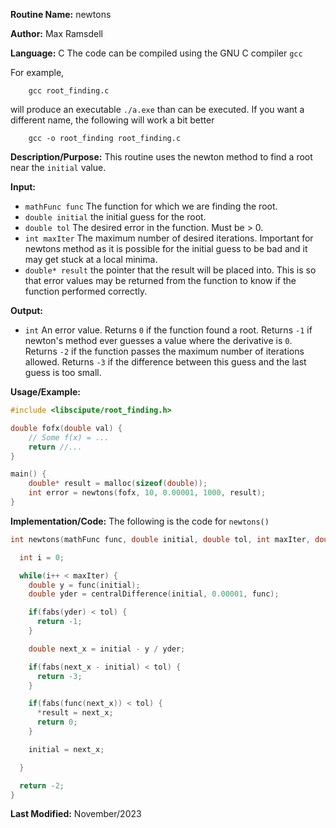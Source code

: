 **Routine Name:**           newtons

**Author:** Max Ramsdell

**Language:** C
The code can be compiled using the GNU C compiler `gcc`

For example,

```
    gcc root_finding.c
```

will produce an executable `./a.exe` than can be executed. If you want a different name, the following will work a bit
better

```
    gcc -o root_finding root_finding.c
```

**Description/Purpose:** 
This routine uses the newton method to find a root near the `initial` value.

**Input:** 
- `mathFunc func` The function for which we are finding the root.
- `double initial` the initial guess for the root.
- `double tol` The desired error in the function. Must be > 0.
- `int maxIter` The maximum number of desired iterations. Important for newtons method
as it is possible for the initial guess to be bad and it may get stuck at a local minima.
- `double* result` the pointer that the result will be placed into. This is so that error values may be
returned from the function to know if the function performed correctly.

**Output:** 
- `int` An error value. Returns `0` if the function found a root. Returns `-1` if
newton's method ever guesses a value where the derivative is `0`. Returns `-2`
if the function passes the maximum number of iterations allowed. Returns `-3` if
the difference between this guess and the last guess is too small.

**Usage/Example:**

```c
#include <libscipute/root_finding.h>

double fofx(double val) {
    // Some f(x) = ...
    return //...
}

main() {
    double* result = malloc(sizeof(double));
    int error = newtons(fofx, 10, 0.00001, 1000, result);
}
```

**Implementation/Code:** The following is the code for `newtons()`

```c
int newtons(mathFunc func, double initial, double tol, int maxIter, double* result) {

  int i = 0;

  while(i++ < maxIter) {
    double y = func(initial);
    double yder = centralDifference(initial, 0.00001, func);

    if(fabs(yder) < tol) {
      return -1;
    }

    double next_x = initial - y / yder;

    if(fabs(next_x - initial) < tol) {
      return -3;
    }

    if(fabs(func(next_x)) < tol) {
      *result = next_x;
      return 0;
    }

    initial = next_x;

  }

  return -2;
}
```

**Last Modified:** November/2023
